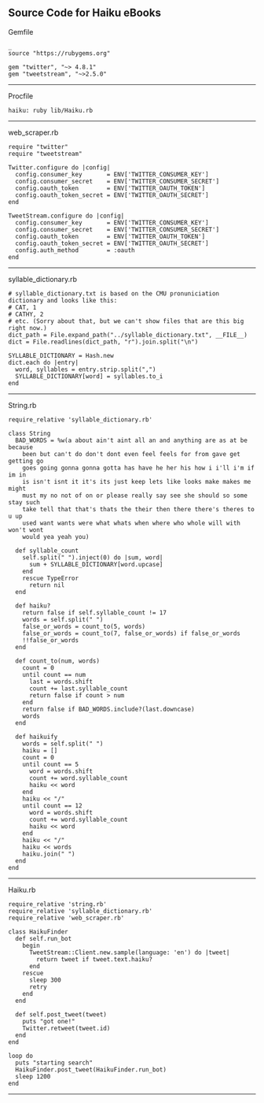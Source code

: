  Source Code for Haiku eBooks
----------------

Gemfile

    _
    source "https://rubygems.org"

    gem "twitter", "~> 4.8.1"
    gem "tweetstream", "~>2.5.0"

************

Procfile

    haiku: ruby lib/Haiku.rb

************

web_scraper.rb

    require "twitter"
    require "tweetstream"

    Twitter.configure do |config|
      config.consumer_key       = ENV['TWITTER_CONSUMER_KEY']
      config.consumer_secret    = ENV['TWITTER_CONSUMER_SECRET']
      config.oauth_token        = ENV['TWITTER_OAUTH_TOKEN']
      config.oauth_token_secret = ENV['TWITTER_OAUTH_SECRET']
    end

    TweetStream.configure do |config|
      config.consumer_key       = ENV['TWITTER_CONSUMER_KEY']
      config.consumer_secret    = ENV['TWITTER_CONSUMER_SECRET']
      config.oauth_token        = ENV['TWITTER_OAUTH_TOKEN']
      config.oauth_token_secret = ENV['TWITTER_OAUTH_SECRET']
      config.auth_method        = :oauth
    end

************

syllable_dictionary.rb

    # syllable_dictionary.txt is based on the CMU pronuniciation dictionary and looks like this:
    # CAT, 1
    # CATHY, 2
    # etc. (Sorry about that, but we can't show files that are this big right now.)
    dict_path = File.expand_path("../syllable_dictionary.txt", __FILE__)
    dict = File.readlines(dict_path, "r").join.split("\n")

    SYLLABLE_DICTIONARY = Hash.new
    dict.each do |entry|
      word, syllables = entry.strip.split(",")
      SYLLABLE_DICTIONARY[word] = syllables.to_i
    end

************

String.rb

    require_relative 'syllable_dictionary.rb'

    class String
      BAD_WORDS = %w(a about ain't aint all an and anything are as at be because
        been but can't do don't dont even feel feels for from gave get getting go
        goes going gonna gonna gotta has have he her his how i i'll i'm if im in
        is isn't isnt it it's its just keep lets like looks make makes me might
        must my no not of on or please really say see she should so some stay such
        take tell that that's thats the their then there there's theres to u up
        used want wants were what whats when where who whole will with won't wont
        would yea yeah you)

      def syllable_count
        self.split(" ").inject(0) do |sum, word|
          sum + SYLLABLE_DICTIONARY[word.upcase]
        end
        rescue TypeError
          return nil
      end

      def haiku?
        return false if self.syllable_count != 17
        words = self.split(" ")
        false_or_words = count_to(5, words)
        false_or_words = count_to(7, false_or_words) if false_or_words
        !!false_or_words
      end

      def count_to(num, words)
        count = 0
        until count == num
          last = words.shift
          count += last.syllable_count
          return false if count > num
        end
        return false if BAD_WORDS.include?(last.downcase)
        words
      end

      def haikuify
        words = self.split(" ")
        haiku = []
        count = 0
        until count == 5
          word = words.shift
          count += word.syllable_count
          haiku << word
        end
        haiku << "/"
        until count == 12
          word = words.shift
          count += word.syllable_count
          haiku << word
        end
        haiku << "/"
        haiku << words
        haiku.join(" ")
      end
    end

************

Haiku.rb

    require_relative 'string.rb'
    require_relative 'syllable_dictionary.rb'
    require_relative 'web_scraper.rb'

    class HaikuFinder
      def self.run_bot
        begin
          TweetStream::Client.new.sample(language: 'en') do |tweet|
            return tweet if tweet.text.haiku?
          end
        rescue
          sleep 300
          retry
        end
      end

      def self.post_tweet(tweet)
        puts "got one!"
        Twitter.retweet(tweet.id)
      end
    end

    loop do
      puts "starting search"
      HaikuFinder.post_tweet(HaikuFinder.run_bot)
      sleep 1200
    end


************